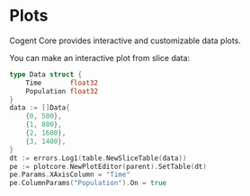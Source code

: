# Plots

Cogent Core provides interactive and customizable data plots.

You can make an interactive plot from slice data:

```Go
type Data struct {
	Time       float32
	Population float32
}
data := []Data{
    {0, 500},
    {1, 800},
    {2, 1600},
    {3, 1400},
}
dt := errors.Log1(table.NewSliceTable(data))
pe := plotcore.NewPlotEditor(parent).SetTable(dt)
pe.Params.XAxisColumn = "Time"
pe.ColumnParams("Population").On = true
```
